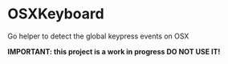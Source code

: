 # OSXKeyboard
Go helper to detect the global keypress events on OSX

__IMPORTANT: this project is a work in progress DO NOT USE IT!__
